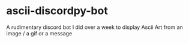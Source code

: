 # ascii-discordpy-bot
 A rudimentary discord bot I did over a week to display Ascii Art from an image / a gif or a message
